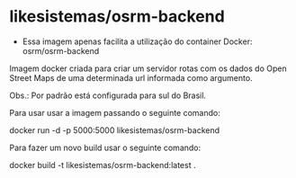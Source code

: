 # likesistemas/osrm-backend

* Essa imagem apenas facilita a utilização do container Docker: osrm/osrm-backend

Imagem docker criada para criar um servidor rotas com os dados do Open Street Maps de uma determinada url informada como argumento.

Obs.: Por padrão está configurada para sul do Brasil.

Para usar usar a imagem passando o seguinte comando:

docker run -d -p 5000:5000 likesistemas/osrm-backend

Para fazer um novo build usar o seguinte comando:

docker build -t likesistemas/osrm-backend:latest .